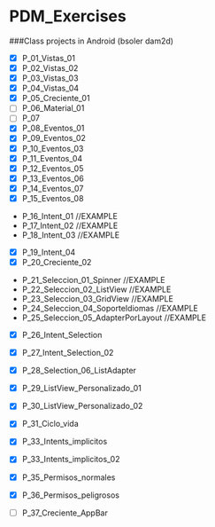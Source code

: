 # PDM_Exercises
###Class projects in Android (bsoler dam2d)

- [x] P_01_Vistas_01 
- [x] P_02_Vistas_02 
- [x] P_03_Vistas_03 
- [x] P_04_Vistas_04 
- [x] P_05_Creciente_01	
- [ ] P_06_Material_01	
- [ ] P_07	
- [x] P_08_Eventos_01	
- [x] P_09_Eventos_02
- [x] P_10_Eventos_03	
- [x] P_11_Eventos_04	
- [x] P_12_Eventos_05	
- [x] P_13_Eventos_06	
- [x] P_14_Eventos_07
- [x] P_15_Eventos_08	
- P_16_Intent_01	//EXAMPLE
- P_17_Intent_02	//EXAMPLE
- P_18_Intent_03	//EXAMPLE
- [x] P_19_Intent_04	
- [x] P_20_Creciente_02	
- P_21_Seleccion_01_Spinner		//EXAMPLE
- P_22_Seleccion_02_ListView 	//EXAMPLE
- P_23_Seleccion_03_GridView		//EXAMPLE
- P_24_Seleccion_04_SoporteIdiomas 	//EXAMPLE
- P_25_Seleccion_05_AdapterPorLayout 	//EXAMPLE
- [x] P_26_Intent_Selection	
- [x] P_27_Intent_Selection_02
- [x] P_28_Selection_06_ListAdapter
- [x] P_29_ListView_Personalizado_01 
- [x] P_30_ListView_Personalizado_02
- [x] P_31_Ciclo_vida
- [x] P_33_Intents_implicitos
- [x] P_33_Intents_implicitos_02
- [x] P_35_Permisos_normales
- [x] P_36_Permisos_peligrosos
- [ ] P_37_Creciente_AppBar

